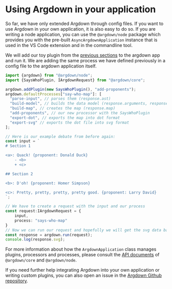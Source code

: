 # Using Argdown in your application

So far, we have only extended Argdown through config files. If you want to use Argdown in your own application, it is also easy to do so. If you are writing a node application, you can use the `@argdown/node` package which provides you with the pre-built `AsyncArgdownApplication` instance that is used in the VS Code extension and in the commandline tool.

We will add our toy plugin from the [previous sections](/guide/writing-custom-plugins.html) to the argdown app and run it. We are adding the same process we have defined previously in a config file to the argdown application itself.

```typescript
import {argdown} from "@argdown/node";
import {SaysWhoPlugin, IArgdownRequest} from "@argdown/core";

argdown.addPlugin(new SaysWhoPlugin(), "add-proponents");
argdown.defaultProcesses["say-who-map"]: [
  "parse-input", // parses them (response.ast)
  "build-model", // builds the data model (response.arguments, response.statements...)
  "build-map", // creates the map (response.map)
  "add-proponents", // our new processor with the SaysWhoPlugin
  "export-dot", // exports the map into dot format
  "export-svg" // exports the dot file into svg format
];

// Here is our example debate from before again:
const input = `
# Section 1

<a>: Quack! {proponent: Donald Duck}
    - <b>
    + <c>

## Section 2

<b>: D'oh! {proponent: Homer Simpson}

<c>: Pretty, pretty, pretty, pretty good. {proponent: Larry David}
`;

// We have to create a request with the input and our process
const request:IArgdownRequest = {
    input,
    process: "says-who-map"
}
// Now we can run our request and hopefully we will get the svg data back:
const response = argdown.run(request);
console.log(response.svg);
```

For more information about how the `ArgdownApplication` class manages plugins, processors and processes, please consult the [API documents](/api/) of `@argdown/core` and `@argdown/node`.

If you need further help integrating Argdown into your own application or writing custom plugins, you can also open an issue in the [Argdown Github repository](https://github.com/christianvoigt/argdown/issues). 